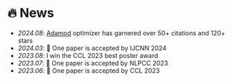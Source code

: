 # 🔥 News
- *2024.08*: [Adamod](https://github.com/lancopku/AdaMod) optimizer has garnered over 50+ citations and 120+ stars
- *2024.03*: 🎉 One paper is accepted by IJCNN 2024
- *2023.08*: I win the CCL 2023 best poster award
- *2023.07*: 🎉 One paper is accepted by NLPCC 2023
- *2023.06*: 🎉 One paper is accepted by CCL 2023
